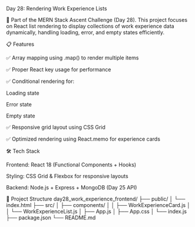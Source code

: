 Day 28: Rendering Work Experience Lists

🚀 Part of the MERN Stack Ascent Challenge (Day 28).
This project focuses on React list rendering to display collections of work experience data dynamically, handling loading, error, and empty states efficiently.

📋 Features

✅ Array mapping using .map() to render multiple items

✅ Proper React key usage for performance

✅ Conditional rendering for:

Loading state

Error state

Empty state

✅ Responsive grid layout using CSS Grid

✅ Optimized rendering using React.memo for experience cards

🛠 Tech Stack

Frontend: React 18 (Functional Components + Hooks)

Styling: CSS Grid & Flexbox for responsive layouts

Backend: Node.js + Express + MongoDB (Day 25 API)

📂 Project Structure
day28_work_experience_frontend/
├── public/
│   └── index.html
├── src/
│   ├── components/
│   │   ├── WorkExperienceCard.js
│   │   └── WorkExperienceList.js
│   ├── App.js
│   ├── App.css
│   └── index.js
├── package.json
└── README.md
